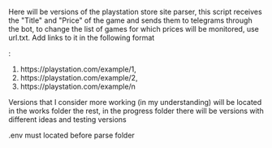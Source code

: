 <p>Here will be versions of the playstation store site parser, this script receives the "Title" and "Price" of the game and sends them to telegrams through the bot, to change the list of games for which prices will be monitored, use url.txt. Add links to it in the following format</p>:
<ol>
<li>https://playstation.com/example/1,</li>
<li>https://playstation.com/example/2,</li>
<li>https://playstation.com/example/n</li>
</ol>

Versions that I consider more working (in my understanding) will be located in the works folder
the rest, in the progress folder there will be versions with different ideas and testing versions

.env must located before parse folder
